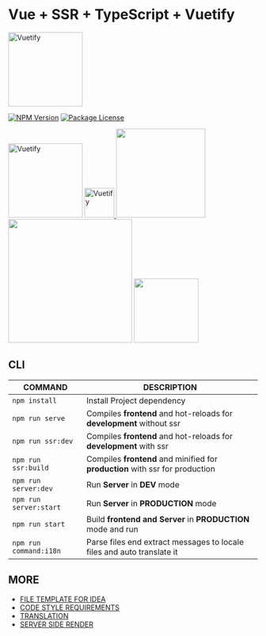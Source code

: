 # Vue + SSR + TypeScript + Vuetify 
<p  align="center">
    <p >
       <a href="https://vuejs.org/" target="_blank"><img  width="150" src="https://vuejs.org/images/logo.png" alt="Vuetify"/></a>
    </p> 
    <p>
        <a href="https://www.npmjs.com/~nestjscore" target="_blank"><img src="https://img.shields.io/npm/v/@nestjs/core.svg" alt="NPM Version" /></a>
        <a href="https://www.npmjs.com/~nestjscore" target="_blank"><img src="https://img.shields.io/npm/l/@nestjs/core.svg" alt="Package License" /></a>
    </p>
    <p>
        <a href="https://nestjs.com/" target="_blank"><img  width="150" src="https://blog.theodo.com/static/b58c548533a90681487673562b16a4a3/af144/1_cZXAov35eTfE545EiuGFqQ.png" alt="Vuetify"/></a>
        <a href="https://vuetifyjs.com/ru/" target="_blank">
            <img  width="60" src="https://cdn.vuetifyjs.com/images/logos/logo.svg" alt="Vuetify"/> 
            <img width="180" src="https://cdn.vuetifyjs.com/images/logos/vuetify-name-dark.png"/></a>
        <a href="https://www.typescriptlang.org/" target="_blank">
            <img  width="250" src="https://cdn-images-1.medium.com/max/1200/1*1ckgC6nPiidH23AUBxBS_A.png"/></a>
        <a href="https://pugjs.org/api/getting-started.html" target="_blank">
            <img  width="130" src="https://encrypted-tbn0.gstatic.com/images?q=tbn:ANd9GcS0C0rfyRvYRToHyEeBsvjMMouH2j4y1muznzz0a5h3c7q5oaUS&s"/></a>
    </p>
</p>


  
## CLI
 COMMAND  | DESCRIPTION    
---|---
`npm install` | Install Project dependency
`npm run serve` | Compiles **frontend** and hot-reloads for **development** without ssr
`npm run ssr:dev` | Compiles **frontend** and hot-reloads for **development** with ssr
`npm run ssr:build` | Compiles **frontend** and minified for **production** with ssr for production
`npm run server:dev` | Run **Server** in **DEV** mode
`npm run server:start` | Run **Server** in **PRODUCTION** mode
`npm run start` | Build  **frontend and Server** in **PRODUCTION** mode and run
`npm run command:i18n` | Parse files end extract messages to locale files and auto translate it 

## **MORE**

- [FILE TEMPLATE FOR IDEA](docs/FileTemplate.md)
- [CODE STYLE REQUIREMENTS](docs/CodeStyleRequirements.md)
- [TRANSLATION](docs/Translation.md)
- [SERVER SIDE RENDER](docs/SSR.md)

